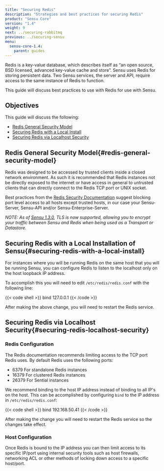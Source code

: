 ```yaml
---
title: "Securing Redis"
description: "Strategies and best practices for securing Redis"
product: "Sensu Core"
version: "1.4"
weight: 9
next: ../securing-rabbitmq
previous: ../securing-sensu
menu:
  sensu-core-1.4:
    parent: guides
---
```


Redis is a key-value database, which describes itself as “an open source, BSD licensed, advanced key-value cache and store”. Sensu uses Redis for storing persistent data. Two Sensu services, the server and API, require access to the same instance of Redis to function.

This guide will discuss best practices to use with Redis for use with Sensu.

## Objectives

This guide will discuss the following:

* [Redis General Security Model](#redis-general-security-model)
* [Securing Redis with a Local Install](#securing-redis-with-a-local-install)
* [Securing Redis via Localhost Security](#securing-redis-localhost-security)

## Redis General Security Model{#redis-general-security-model}

Redis was designed to be accessed by trusted clients inside a closed network environment. As such it is recommended that Redis instances not be directly exposed to the internet or have access in general to untrusted clients that can directly connect to the Redis TCP port or UNIX socket.

Best practices from the [Redis Security Documentation][1] suggest blocking port level access to all hosts except trusted hosts, in our case your Sensu-Server, Sensu-API and/or Sensu-Enterprise-Server.

_NOTE: As of [Sensu 1.3.0][2], TLS is now supported, allowing you to encrypt your traffic between Sensu and Redis when being used as a Transport or Datastore._


## Securing Redis with a Local Installation of Sensu{#securing-redis-with-a-local-install}

For instances where you will be running Redis on the same host that you will be running Sensu, you can configure Redis to listen to the localhost only on the host loopback IP address.

To accomplish this you will need to edit `/etc/redis/redis.conf` with the following line:

{{< code shell >}}
bind 127.0.0.1
{{< /code >}}

After making the above change, you will need to restart the Redis service.

## Securing Redis via Localhost Security{#securing-redis-localhost-security}

### Redis Configuration

The Redis documentation recommends limiting access to the TCP port Redis uses. By default Redis uses the following ports:

* 6379 For standalone Redis instances
* 16379 For clustered Redis instances
* 26379 For Sential instances

We recommend binding to the host IP address instead of binding to all IP's on the host. This can be accomplished by configuring `bind` to the IP address in `/etc/redis/redis.conf`:

{{< code shell >}}
bind 192.168.50.41
{{< /code >}}

After making the change you will need to restart the Redis service so the changes take effect.

### Host Configuration

Once Redis is bound to the IP address you can then limit access to its specific IP/port using internal security tools such as host firewalls, networking ACL or other methods of locking down access to a specific host/port.

[1]: https://redis.io/topics/security
[2]: ../../../1.3/reference/redis
